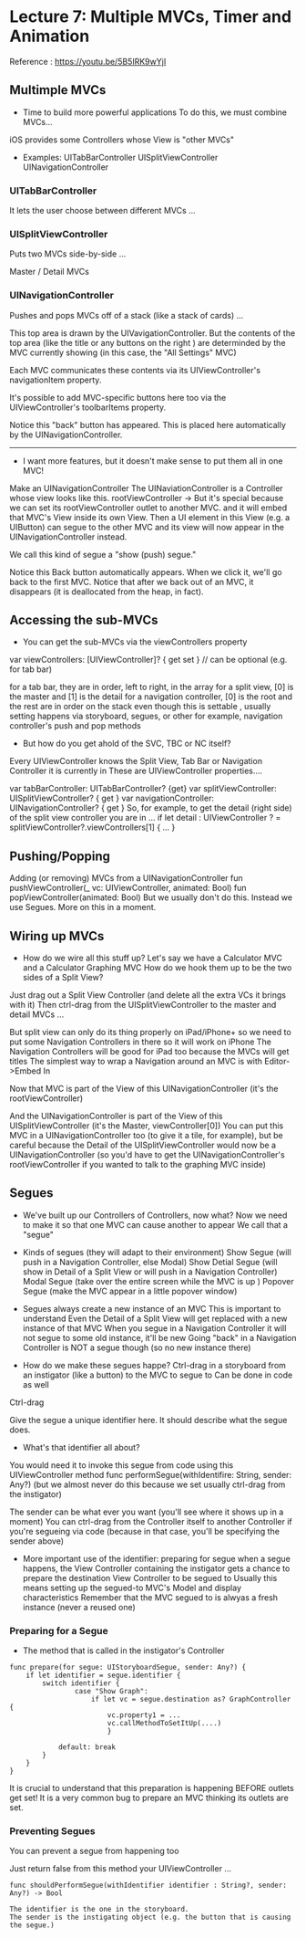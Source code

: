 #  Lecture 7: Multiple MVCs, Timer and Animation

Reference : https://youtu.be/5B5IRK9wYjI

## Multimple MVCs
* Time to build more powerful applications
To do this, we must combine MVCs...

iOS provides some Controllers
whose View is "other MVCs"

* Examples:
UITabBarController
UISplitViewController
UINavigationController

### UITabBarController
It lets the user choose between different MVCs ...

### UISplitViewController
Puts two MVCs side-by-side ...

Master / Detail MVCs

### UINavigationController
Pushes and pops MVCs off of a stack (like a stack of cards) ...

This top area is drawn by the UIVavigationController.
But the contents of the top area (like the title or any buttons on the right ) are 
determinded by the MVC currently showing (in this case, the "All Settings" MVC)

Each MVC communicates these contents via its UIViewController's navigationItem property.

It's possible to add MVC-specific buttons here too via the UIViewController's toolbarItems property.

Notice this "back" button has appeared. This is placed here automatically by the UINavigationController.

***
* I want more features, but it doesn't make sense to put them all in one MVC!

Make an UINavigationController
The UINaviationController is a Controller whose view looks like this.
rootViewController -> But it's special because we can set its rootViewController outlet to another MVC.
and it will embed that MVC's View inside its own View.
Then a UI element in this View (e.g. a UIButton) can segue to the other MVC and its view will now appear in the 
UINavigationController instead.

We call this kind of segue a "show (push) segue."

Notice this Back button automatically appears.
When we click it, we'll go back to the first MVC.
Notice that after we back out of an MVC, it disappears (it is deallocated from the heap, in fact).


## Accessing the sub-MVCs

* You can get the sub-MVCs via the viewControllers property

var viewControllers: [UIViewController]? { get set } // can be optional (e.g. for tab bar)

for a tab bar, they are in order, left to right, in the array
for a split view, [0] is the master and [1] is the detail 
for a navigation controller, [0] is the root and the rest are in order on the stack
even though this is settable , usually setting happens via storyboard, segues, or other
for example, navigation controller's push and pop methods

* But how do you get ahold of the SVC, TBC or NC itself?

Every UIViewController knows the Split View, Tab Bar or Navigation Controller it is currently in These are 
UIViewController properties....

var tabBarController: UITabBarController? {get}
var splitViewController: UISplitViewController? { get }
var navigationController: UINavigationController? { get }
So, for example, to get the detail (right side) of the split view controller you are in ...
if let detail : UIViewController ? = splitViewController?.viewControllers[1] {  ... }

## Pushing/Popping
Adding (or removing) MVCs from a UINavigationController
fun pushViewController(_ vc: UIViewController, animated: Bool)
fun popViewController(animated: Bool)
But we usually don't do this. Instead we use Segues. More on this in a moment. 

## Wiring up MVCs
* How do we wire all this stuff up?
Let's say we have a Calculator MVC and a Calculator Graphing MVC
How do we hook them up to be the two sides of a Split View?

Just drag out a Split View Controller (and delete all the extra VCs it brings with it)
Then ctrl-drag from the UISplitViewController to the master and detail MVCs ...

But split view can only do its thing properly on iPad/iPhone+
so we need to put some Navigation Controllers in there so it will work on iPhone 
The Navigation Controllers will be good for iPad too because the MVCs will get titles
The simplest way to wrap a Navigation around an MVC is with Editor->Embed In

Now that MVC is part of the View of this UINavigationController
(it's the rootViewController)

And the UINavigationController is part of the View of this UISplitViewController (it's the Master, viewController[0])
You can put this MVC in a UINavigationController too (to give it a tile, for example), 
but be careful because the Detail of the UISplitViewController would now be a UINavigationController
(so you'd have to get the UINavigationController's rootViewController if you wanted to talk to the graphing MVC inside)

## Segues

* We've built up our Controllers of Controllers, now what?
Now we need to make it so that one MVC can cause another to appear
We call that a "segue"

* Kinds of segues (they will adapt to their environment)
Show Segue (will push in a Navigation Controller, else Modal)
Show Detial Segue (will show in Detail of a Split View or will push in a Navigation Controller)
Modal Segue (take over the entire screen while the MVC is up )
Popover Segue (make the MVC appear in a little popover window)

* Segues always create a new instance of an MVC
This is important to understand
Even the Detail of a Split View will get replaced with a new instance of that MVC
When you segue in a Navigation Controller it will not segue to some old instance, it'll be new 
Going "back" in a Navigation Controller is NOT a segue though (so no new instance there)

* How do we make these segues happe?
Ctrl-drag in a storyboard from an instigator (like a button) to the MVC to segue to 
Can be done in code as well

Ctrl-drag

Give the segue a unique identifier here.
It should describe what the segue does. 

* What's that identifier all about?

You would need it to invoke this segue from code using this UIViewController method 
func performSegue(withIdentifire: String, sender: Any?)
(but we almost never do this because we set usually ctrl-drag from the instigator)

The sender can be what ever you want (you'll see where it shows up in a moment)
You can ctrl-drag from the Controller itself to another Controller if you're segueing via code 
(because in that case, you'll be specifying the sender above)

* More important use of the identifier: preparing for segue
when a segue happens, the View Controller containing the instigator gets a chance
to prepare the destination View Controller to be segued to 
Usually this means setting up the segued-to MVC's Model and display characteristics
Remember that the MVC segued to is alwyas a fresh instance (never a reused one)

### Preparing for a Segue
* The method that is called in the instigator's Controller

```
func prepare(for segue: UIStoryboardSegue, sender: Any?) {
    if let identifier = segue.identifier {
        switch identifier {
                case "Show Graph": 
                    if let vc = segue.destination as? GraphController {
                        vc.property1 = ...
                        vc.callMethodToSetItUp(....)
                        }
                
            default: break
        }
    }
}

```
It is crucial to understand that this preparation is happening BEFORE outlets get set!
It is a very common bug to prepare an MVC thinking its outlets are set.

### Preventing Segues

You can prevent a segue from happening too

Just return false from this method your UIViewController ...

```
func shouldPerformSegue(withIdentifier identifier : String?, sender: Any?) -> Bool

The identifier is the one in the storyboard.
The sender is the instigating object (e.g. the button that is causing the segue.)

